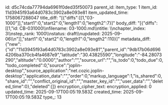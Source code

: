 id: d5c74cda77794da6961f0ded35f50073
parent_id: 
item_type: 1
item_id: 11d3945f93a64d0783c3902a8e093e81
item_updated_time: 1758067288047
title_diff: "[{\"diffs\":[[1,\"03-1000\"]],\"start1\":0,\"start2\":0,\"length1\":0,\"length2\":7}]"
body_diff: "[{\"diffs\":[[1,\"id: CB-031000\\\nfilename: 03-1000.md\\\ntitle: \\\nchapter_index: 3\\\nstep_rank: 1000\\\nstatus: draft\\\nupdated: 2025-09-06\\\n\"]],\"start1\":0,\"start2\":0,\"length1\":0,\"length2\":110}]"
metadata_diff: {"new":{"id":"11d3945f93a64d0783c3902a8e093e81","parent_id":"9db17b06d6964206ba370cb4fa4687e9","latitude":"30.43825590","longitude":"-84.28073290","altitude":"0.0000","author":"","source_url":"","is_todo":0,"todo_due":0,"todo_completed":0,"source":"joplin-desktop","source_application":"net.cozic.joplin-desktop","application_data":"","order":0,"markup_language":1,"is_shared":0,"share_id":"","conflict_original_id":"","master_key_id":"","user_data":"","deleted_time":0},"deleted":[]}
encryption_cipher_text: 
encryption_applied: 0
updated_time: 2025-09-17T00:05:19.583Z
created_time: 2025-09-17T00:05:19.583Z
type_: 13
